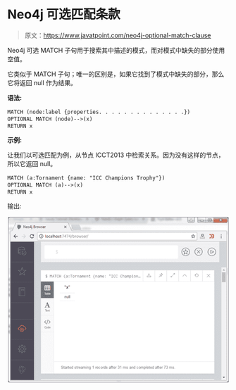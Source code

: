 # Neo4j 可选匹配条款

> 原文：<https://www.javatpoint.com/neo4j-optional-match-clause>

Neo4j 可选 MATCH 子句用于搜索其中描述的模式，而对模式中缺失的部分使用空值。

它类似于 MATCH 子句；唯一的区别是，如果它找到了模式中缺失的部分，那么它将返回 null 作为结果。

**语法:**

```
MATCH (node:label {properties. . . . . . . . . . . . . .}) 
OPTIONAL MATCH (node)-->(x) 
RETURN x 

```

**示例:**

让我们以可选匹配为例，从节点 ICCT2013 中检索关系。因为没有这样的节点，所以它返回 null。

```
MATCH (a:Tornament {name: "ICC Champions Trophy"}) 
OPTIONAL MATCH (a)-->(x) 
RETURN x 

```

输出:

![Neo4j Optional match function 1](img/a98f233dc4669e6121017797a5b1bc02.png)